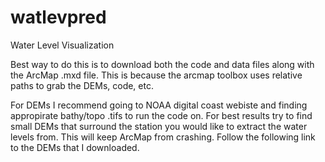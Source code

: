 # watlevpred
Water Level Visualization 

Best way to do this is to download both the code and data files along with the ArcMap .mxd file. This is because the arcmap toolbox uses relative paths to grab the DEMs, code, etc.

For DEMs I recommend going to NOAA digital coast webiste and finding appropirate bathy/topo .tifs to run the code on. For best results try to find small DEMs that surround the station you would like to extract the water levels from. This will keep ArcMap from crashing. Follow the following link to the DEMs that I downloaded. 
